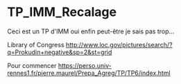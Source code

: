 # TP_IMM_Recalage
Ceci est un TP d'IMM oui
enfin peut-être je sais pas trop...


Library of Congress 
http://www.loc.gov/pictures/search/?q=Prokudin+negative&sp=2&st=grid

Pour commencer 
https://perso.univ-rennes1.fr/pierre.maurel/Prepa_Agreg/TP/TP6/index.html